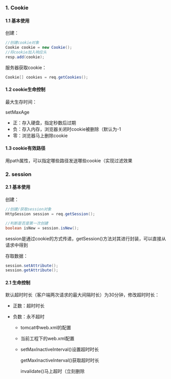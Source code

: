 ### 1. Cookie

#### 1.1 基本使用

创建：

```java
//创建cookie对象
Cookie cookie = new Cookie();
//将cookie加入响应头
resp.add(cookie);
```



服务器获取cookie：

```java
Cookie[] cookies = req.getCookies();
```



#### 1.2 cookie生命控制

最大生存时间：

setMaxAge

- 正：存入硬盘，指定秒数后过期
- 负：存入内存，浏览器关闭时cookie被删除（默认为-1
- 零：浏览器马上删除cookie



#### 1.3 cookie有效路径

用path属性，可以指定哪些路径发送哪些cookie（实现过滤效果



### 2. session

#### 2.1 基本使用

创建：

```java
//创建/获取session对象
HttpSession session = req.getSession();

//判断是否是第一次创建
boolean isNew = session.isNew();
```



session是通过cookie的方式传递，getSession()方法对其进行封装，可以直接从请求中得到



存取数据：

```java
session.setAttribute();
session.getAttribute();
```



#### 2.1 生命控制

默认超时时长（客户端两次请求的最大间隔时长）为30分钟，修改超时时长：

- 正数：超时时长

- 负数：永不超时
  - tomcat中web.xml的配置

  - 当前工程下的web.xml配置

  - setMaxInactiveInterval()设置超时时长

    getMaxInactiveInterval()获取超时时长

    invalidate()马上超时（立刻删除

